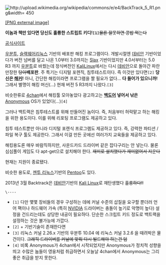 ![http://upload.wikimedia.org/wikipedia/commons/e/e4/BackTrack_5_R1.png&width=
450](http://upload.wikimedia.org/wikipedia/commons/e/e4/BackTrack_5_R1.png)

[[PNG external
image]](http://upload.wikimedia.org/wikipedia/commons/e/e4/BackTrack_5_R1.png)

**이놈과 책만 있다면 당신도 훌륭한 스트립트 키디!`[1]`**<del>물론 잘못하면 콩밥 먹는다</del>

[공식사이트](http://www.backtrack-linux.org/)

[우분투](%EC%9A%B0%EB%B6%84%ED%88%AC.md), [슬랙웨어리눅스](%EC%8A%AC%EB%9E%99%EC%9B%A8%EC%96%B4%20%EB%A6%AC%EB%88%85%EC%8A%A4.md)
기반의 배포판 해킹 프로그램이다. 개발시절엔 [데비안](%EB%8D%B0%EB%B9%84%EC%95%88.md) 기반이었다가 버전
넘버를 달고 나온 1.0부터 3.0까지는 [Slax](Slax.md) 기반이었지만 4.0서부터는 5.0 R3 까지
[우분투](%EC%9A%B0%EB%B6%84%ED%88%AC.md)로 바꿨는데 정식버전인 [KaliLinux](Kali%20Linux.md)에서는 다시 [데비안](%EB%8D%B0%EB%B9%84%EC%95%88.md)으로
돌아간 파란만장한 <del>탕아</del>**배포판**. 주 특기는 디지털 포렌직, 침투테스트이다. 즉 이것만 있다면`[2]` **당신은
[해커](%ED%95%B4%EC%BB%A4.md)!** 아니, 간단한 해킹이라면 프로그램을 짤 필요가 없다... **다 들어가
있으니까!** 그래서 별명이 해킹 머신(...) 현재 버전 5 R3까지 나왔다.`[3]`

비슷한류로 [4chan](4chan.md)에서 해킹툴 모아놓았다 광고하고는
**[백도어](%EB%B0%B1%EB%8F%84%EC%96%B4.md) 넣어서 낚은**
[Anonymous](Anonymous.md) OS가 있었다(...)`[4]`

그러나 백트랙은 침투테스트를 위해 만들어진 놈이다. 즉, 처음부터 허락맡고 하는 해킹을 위한 용도이다. 이를 위해 리포팅 프로그램도 제공하고
있다.

침투 테스트뿐만 아니라 디지털 포렌식 프로그램도 제공하고 있다. 즉, 강력한 파티션 / 파일 복구 툴도 제공한다. 그래서 이걸 만든 곳에선
여러가지 교육들을 제공하고 있다.

해킹용도론 매우 바람직하지만, 사운드카드 드라이버 같은 잡다구리는 안 넣는다. 물론 심심풀이 게임도 다 apt-get으로 설치해야 한다.
<del>재미로 설치했다가 재미없어서 지운다</del>

현재는 지원이 종료됐다.

비슷한 용도로, [젠투 리눅스](%EC%A0%A0%ED%88%AC%20%EB%A6%AC%EB%88%85%EC%8A%A4.md)기반의
[Pentoo](http://www.pentoo.ch/)도 있다.

2013년 3월 Backtrack은
[데비안](%EB%8D%B0%EB%B9%84%EC%95%88%20GNU/%EB%A6%AC%EB%88%85%EC%8A%A4.md)기반의
[Kali Linux](Kali%20Linux.md)로 재탄생했다 <del>훌륭하다!!</del>

`\----`

  * `[1]` 다만 몇몇 장비들의 경우 구성하는 데에 커널 수준의 삽질을 요구할 뿐더러 언어 팩이나 하드웨어 가속 (특히 [NVIDIA](NVIDIA.md) 드라이버는 충돌이 높기로 악명이 높다) 설정을 건드리는데도 상당한 내공이 필요하다. 단순한 스크립트 키드 정도로 백트랙을 설정하는 것은 불가능에 가깝다.
  * `[2]` \+ 기반기술이 존재한다면
  * `[3]` 리눅스 커널 2.26.x 기반의 우분투 10.04 에 리눅스 커널 3.2.6 을 때려박은 물건이다. <del>그래픽 드라이버를 커널에 맞춰 다시 빌드해야 하는건 덤</del>
  * `[4]` 비록 Anonymous가 4chan에서 시작되었지만 Anonymous가 정치적 성향을 띄고 수많은 늅들이 영웅처럼 취급하면서 오늘날 4chan에서 Anonymous는 그리 좋은 취급을 받지 못한다.

